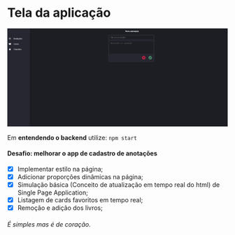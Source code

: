# Tela da aplicação 

<img src="./www/screenshot.png"/>

Em **entendendo o backend** utilize:
``` npm start ```

#### **Desafio:** melhorar o app de cadastro de anotações

- [x] Implementar estilo na página;
- [x] Adicionar proporções dinâmicas na página;
- [x] Simulação básica (Conceito de atualização em tempo real do html) de Single Page Application;
- [x] Listagem de cards favoritos em tempo real;
- [x] Remoção e adição dos livros;

###### É simples mas é de coração.
